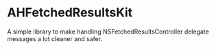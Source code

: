 # AHFetchedResultsKit
A simple library to make handling NSFetchedResultsController delegate messages a lot cleaner and safer.
